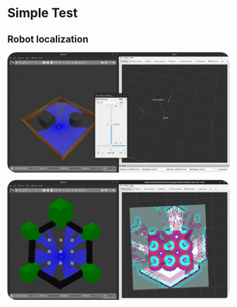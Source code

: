 # Simple Test

## Robot localization

<img src="./assets/simple_simulation.png" style="border-radius: 20px; text-align: center;">

<p></p>


<img src="./assets/slam.png" style="border-radius: 20px; text-align: center;">